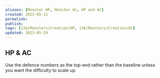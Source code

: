 ```yaml
---
aliases: [Monster HP, Monster AC, HP and AC]
created: 2023-05-12
permalink: 
publish: 
tags: [13A/Monsters/Creation/HP, 13A/Monsters/Creation/AC]
updated: 2023-05-29
---
```


## HP & AC

Use the defence numbers as the top-end rather than the baseline unless you want the difficulty to scale up.